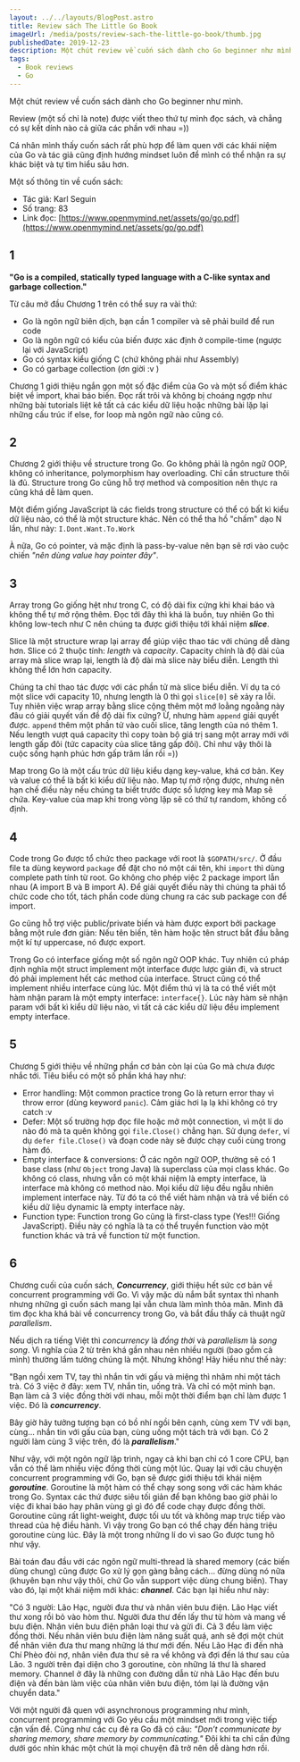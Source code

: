 ```yaml
---
layout: ../../layouts/BlogPost.astro
title: Review sách The Little Go Book
imageUrl: /media/posts/review-sach-the-little-go-book/thumb.jpg
publishedDate: 2019-12-23
description: Một chút review về cuốn sách dành cho Go beginner như mình.
tags:
  - Book reviews
  - Go
---
```


Một chút review về cuốn sách dành cho Go beginner như mình.

Review (một số chỉ là note) được viết theo thứ tự mình đọc sách, và chẳng có sự kết dính nào cả giữa các phần với nhau =))

Cá nhân mình thấy cuốn sách rất phù hợp để làm quen với các khái niệm của Go và tác giả cũng định hướng mindset luôn để mình có thể nhận ra sự khác biệt và tự tìm hiểu sâu hơn.

Một số thông tin về cuốn sách:

- Tác giả: Karl Seguin
- Số trang: 83
- Link đọc: [https://www.openmymind.net/assets/go/go.pdf](https://www.openmymind.net/assets/go/go.pdf)

## 1

**"Go is a compiled, statically typed language with a C-like syntax and garbage collection."**

Từ câu mở đầu Chương 1 trên có thể suy ra vài thứ:

- Go là ngôn ngữ biên dịch, bạn cần 1 compiler và sẽ phải build để run code
- Go là ngôn ngữ có kiểu của biến được xác định ở compile-time (ngược lại với JavaScript)
- Go có syntax kiểu giống C (chứ không phải như Assembly)
- Go có garbage collection (ơn giời :v )

Chương 1 giới thiệu ngắn gọn một số đặc điểm của Go và một số điểm khác biệt về import, khai báo biến. Đọc rất trôi và không bị choáng ngợp như những bài tutorials liệt kê tất cả các kiểu dữ liệu hoặc những bài lặp lại những cấu trúc if else, for loop mà ngôn ngữ nào cũng có.

## 2

Chương 2 giới thiệu về structure trong Go. Go không phải là ngôn ngữ OOP, không có inheritance, polymorphism hay overloading. Chỉ cần structure thôi là đủ. Structure trong Go cũng hỗ trợ method và composition nên thực ra cũng khá dễ làm quen.

Một điểm giống JavaScript là các fields trong structure có thể có bất kì kiểu dữ liệu nào, có thể là một structure khác. Nên có thể tha hồ "chấm" dạo N lần, như này: `I.Dont.Want.To.Work`

À nữa, Go có pointer, và mặc định là pass-by-value nên bạn sẽ rơi vào cuộc chiến _"nên dùng value hay pointer đây"_.

## 3

Array trong Go giống hệt như trong C, có độ dài fix cứng khi khai báo và không thể tự mở rộng thêm. Đọc tới đây thì khá là buồn, tuy nhiên Go thì không low-tech như C nên chúng ta được giới thiệu tới khái niệm **_slice_**.

Slice là một structure wrap lại array để giúp việc thao tác với chúng dễ dàng hơn. Slice có 2 thuộc tính: _length_ và _capacity_. Capacity chính là độ dài của array mà slice wrap lại, length là độ dài mà slice này biểu diễn. Length thì không thể lớn hơn capacity.

Chúng ta chỉ thao tác được với các phần tử mà slice biểu diễn. Ví dụ ta có một slice với capacity 10, nhưng length là 0 thì gọi `slice[0]` sẽ xảy ra lỗi. Tuy nhiên việc wrap array bằng slice cộng thêm một mớ loằng ngoằng này đâu có giải quyết vấn đề độ dài fix cứng? Ừ, nhưng hàm `append` giải quyết được. `append` thêm một phần tử vào cuối slice, tăng length của nó thêm 1. Nếu length vượt quá capacity thì copy toàn bộ giá trị sang một array mới với length gấp đôi (tức capacity của slice tăng gấp đôi). Chỉ như vậy thôi là cuộc sống hạnh phúc hơn gấp trăm lần rồi =))

Map trong Go là một cấu trúc dữ liệu kiểu dạng key-value, khá cơ bản. Key và value có thể là bất kì kiểu dữ liệu nào. Map tự mở rộng được, nhưng nên hạn chế điều này nếu chúng ta biết trước được số lượng key mà Map sẽ chứa. Key-value của map khi trong vòng lặp sẽ có thứ tự random, không cố định.

## 4

Code trong Go được tổ chức theo package với root là `$GOPATH/src/`. Ở đầu file ta dùng keyword `package` để đặt cho nó một cái tên, khi `import` thì dùng complete path tính từ root. Go không cho phép việc 2 package import lẫn nhau (A import B và B import A). Để giải quyết điều này thì chúng ta phải tổ chức code cho tốt, tách phần code dùng chung ra các sub package con để import.

Go cũng hỗ trợ việc public/private biến và hàm được export bởi package bằng một rule đơn giản: Nếu tên biến, tên hàm hoặc tên struct bắt đầu bằng một kí tự uppercase, nó được export.

Trong Go có interface giống một số ngôn ngữ OOP khác. Tuy nhiên cú pháp định nghĩa một struct implement một interface được lược giản đi, và struct đó phải implement hết các method của interface. Struct cũng có thể implement nhiều interface cùng lúc. Một điểm thú vị là ta có thể viết một hàm nhận param là một empty interface: `interface{}`. Lúc này hàm sẽ nhận param với bất kì kiểu dữ liệu nào, vì tất cả các kiểu dữ liệu đều implement empty interface.

## 5

Chương 5 giới thiệu về những phần cơ bản còn lại của Go mà chưa được nhắc tới. Tiêu biểu có một số phần khá hay như:

- Error handling: Một common practice trong Go là return error thay vì throw error (dùng keyword `panic`). Cảm giác hơi lạ lạ khi không có try catch :v
- Defer: Một số trường hợp đọc file hoặc mở một connection, vì một lí do nào đó mà ta quên không gọi `file.Close()` chẳng hạn. Sử dụng `defer`, ví dụ `defer file.Close()` và đoạn code này sẽ được chạy cuối cùng trong hàm đó.
- Empty interface & conversions: Ở các ngôn ngữ OOP, thường sẽ có 1 base class (như `Object` trong Java) là superclass của mọi class khác. Go không có class, nhưng vẫn có một khái niệm là empty interface, là interface mà không có method nào. Mọi kiểu dữ liệu đều ngẫu nhiên implement interface này. Từ đó ta có thể viết hàm nhận và trả về biến có kiểu dữ liệu dynamic là empty interface này.
- Function type: Function trong Go cũng là first-class type (Yes!!! Giống JavaScript). Điều này có nghĩa là ta có thể truyền function vào một function khác và trả về function từ một function.

## 6

Chương cuối của cuốn sách, **_Concurrency_**, giới thiệu hết sức cơ bản về concurrent programming với Go. Vì vậy mặc dù nắm bắt syntax thì nhanh nhưng những gì cuốn sách mang lại vẫn chưa làm mình thỏa mãn. Mình đã tìm đọc kha khá bài về concurrency trong Go, và bắt đầu thấy cả thuật ngữ _parallelism_.

Nếu dịch ra tiếng Việt thì _concurrency_ là _đồng thời_ và _parallelism_ là _song song_. Vì nghĩa của 2 từ trên khá gần nhau nên nhiều người (bao gồm cả mình) thường lầm tưởng chúng là một. Nhưng không! Hãy hiểu như thế này:

"Bạn ngồi xem TV, tay thì nhắn tin với gấu và miệng thì nhâm nhi một tách trà. Có 3 việc ở đây: xem TV, nhắn tin, uống trà. Và chỉ có một mình bạn. Bạn làm cả 3 việc đồng thời với nhau, mỗi một thời điểm bạn chỉ làm được 1 việc. Đó là **_concurrency_**.

Bây giờ hãy tưởng tượng bạn có bồ nhí ngồi bên cạnh, cùng xem TV với bạn, cùng... nhắn tin với gấu của bạn, cùng uống một tách trà với bạn. Có 2 người làm cùng 3 việc trên, đó là **_parallelism_**."

Như vậy, với một ngôn ngữ lập trình, ngay cả khi bạn chỉ có 1 core CPU, bạn vẫn có thể làm nhiều việc đồng thời cùng một lúc. Quay lại với câu chuyện concurrent programming với Go, bạn sẽ được giới thiệu tới khái niệm **_goroutine_**. Goroutine là một hàm có thể chạy song song với các hàm khác trong Go. Syntax các thứ được siêu tối giản để bạn không bao giờ phải lo việc đi khai báo hay phân vùng gì gì đó để code chạy được đồng thời. Goroutine cũng rất light-weight, được tối ưu tốt và không map trực tiếp vào thread của hệ điều hành. Vì vậy trong Go bạn có thể chạy đến hàng triệu goroutine cùng lúc. Đây là một trong những lí do vì sao Go được tung hô như vậy.

Bài toán đau đầu với các ngôn ngữ multi-thread là shared memory (các biến dùng chung) cũng được Go xử lý gọn gàng bằng cách... đừng dùng nó nữa (khuyên bạn như vậy thôi, chứ Go vẫn support việc dùng chung biến). Thay vào đó, lại một khái niệm mới khác: **_channel_**. Các bạn lại hiểu như này:

"Có 3 người: Lão Hạc, người đưa thư và nhân viên bưu điện. Lão Hạc viết thư xong rồi bỏ vào hòm thư. Người đưa thư đến lấy thư từ hòm và mang về bưu điện. Nhân viên bưu điện phân loại thư và gửi đi. Cả 3 đều làm việc đồng thời. Nếu nhân viên bưu điện làm năng suất quá, anh sẽ đợi một chút để nhân viên đưa thư mang những lá thư mới đến. Nếu Lão Hạc đi đến nhà Chí Phèo đòi nợ, nhân viên đưa thư sẽ ra về không và đợi đến lá thư sau của Lão. 3 người trên đại diện cho 3 goroutine, còn những lá thư là shared memory. Channel ở đây là những con đường dẫn từ nhà Lão Hạc đến bưu điện và đến bàn làm việc của nhân viên bưu điện, tóm lại là đường vận chuyển data."

Với một người đã quen với asynchronous programming như mình, concurrent programming với Go yêu cầu một mindset mới trong việc tiếp cận vấn đề. Cũng như các cụ đẻ ra Go đã có câu: _"Don’t communicate by sharing memory, share memory by communicating."_ Đôi khi ta chỉ cần đứng dưới góc nhìn khác một chút là mọi chuyện đã trở nên dễ dàng hơn rồi.
